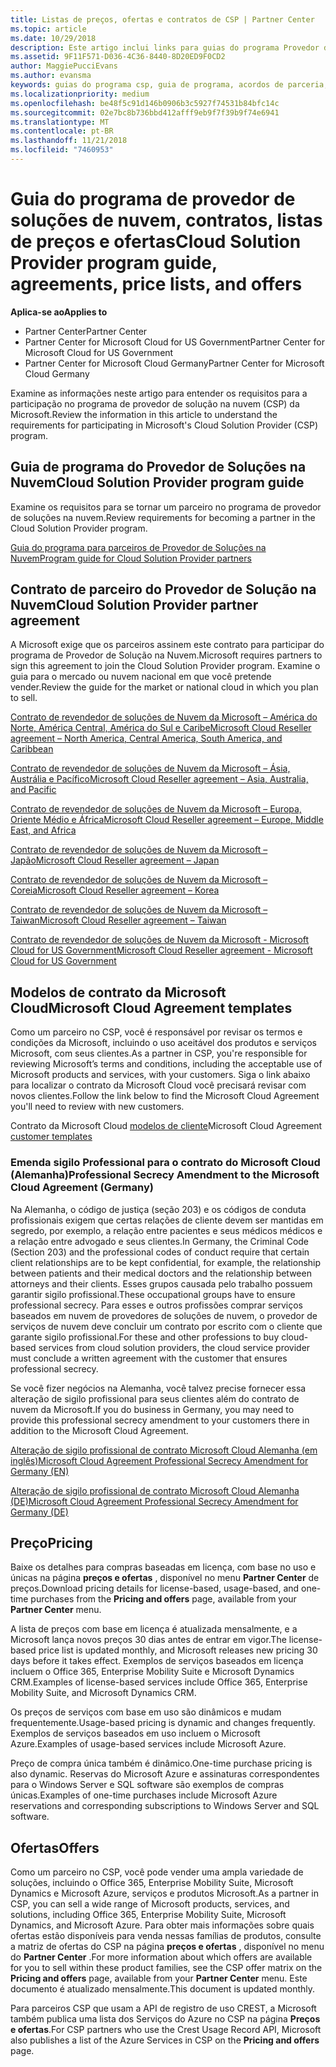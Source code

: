 ```yaml
---
title: Listas de preços, ofertas e contratos de CSP | Partner Center
ms.topic: article
ms.date: 10/29/2018
description: Este artigo inclui links para guias do programa Provedor de Soluções na Nuvem, contratos de parceiro, contratos do cliente, listas de preços e ofertas.
ms.assetid: 9F11F571-D036-4C36-8440-8D20ED9F0CD2
author: MaggiePucciEvans
ms.author: evansma
keywords: guias do programa csp, guia de programa, acordos de parceria, contrato do cliente, listas de preço, ofertas
ms.localizationpriority: medium
ms.openlocfilehash: be48f5c91d146b0906b3c5927f74531b84bfc14c
ms.sourcegitcommit: 02e7bc8b736bbd412afff9eb9f7f39b9f74e6941
ms.translationtype: MT
ms.contentlocale: pt-BR
ms.lasthandoff: 11/21/2018
ms.locfileid: "7460953"
---
```

# <a name="cloud-solution-provider-program-guide-agreements-price-lists-and-offers"></a><span data-ttu-id="399de-104">Guia do programa de provedor de soluções de nuvem, contratos, listas de preços e ofertas</span><span class="sxs-lookup"><span data-stu-id="399de-104">Cloud Solution Provider program guide, agreements, price lists, and offers</span></span>

**<span data-ttu-id="399de-105">Aplica-se ao</span><span class="sxs-lookup"><span data-stu-id="399de-105">Applies to</span></span>**

-  <span data-ttu-id="399de-106">Partner Center</span><span class="sxs-lookup"><span data-stu-id="399de-106">Partner Center</span></span>
-  <span data-ttu-id="399de-107">Partner Center for Microsoft Cloud for US Government</span><span class="sxs-lookup"><span data-stu-id="399de-107">Partner Center for Microsoft Cloud for US Government</span></span>
-  <span data-ttu-id="399de-108">Partner Center for Microsoft Cloud Germany</span><span class="sxs-lookup"><span data-stu-id="399de-108">Partner Center for Microsoft Cloud Germany</span></span>


<span data-ttu-id="399de-109">Examine as informações neste artigo para entender os requisitos para a participação no programa de provedor de solução na nuvem (CSP) da Microsoft.</span><span class="sxs-lookup"><span data-stu-id="399de-109">Review the information in this article to understand the requirements for participating in Microsoft's Cloud Solution Provider (CSP) program.</span></span> 

## <a name="cloud-solution-provider-program-guide"></a><span data-ttu-id="399de-110">Guia de programa do Provedor de Soluções na Nuvem</span><span class="sxs-lookup"><span data-stu-id="399de-110">Cloud Solution Provider program guide</span></span>


<span data-ttu-id="399de-111">Examine os requisitos para se tornar um parceiro no programa de provedor de soluções na nuvem.</span><span class="sxs-lookup"><span data-stu-id="399de-111">Review requirements for becoming a partner in the Cloud Solution Provider program.</span></span>

[<span data-ttu-id="399de-112">Guia do programa para parceiros de Provedor de Soluções na Nuvem</span><span class="sxs-lookup"><span data-stu-id="399de-112">Program guide for Cloud Solution Provider partners</span></span>](http://go.microsoft.com/fwlink/p/?LinkId=617100)

## <a name="cloud-solution-provider-partner-agreement"></a><span data-ttu-id="399de-113">Contrato de parceiro do Provedor de Solução na Nuvem</span><span class="sxs-lookup"><span data-stu-id="399de-113">Cloud Solution Provider partner agreement</span></span>

<span data-ttu-id="399de-114">A Microsoft exige que os parceiros assinem este contrato para participar do programa de Provedor de Solução na Nuvem.</span><span class="sxs-lookup"><span data-stu-id="399de-114">Microsoft requires partners to sign this agreement to join the Cloud Solution Provider program.</span></span> <span data-ttu-id="399de-115">Examine o guia para o mercado ou nuvem nacional em que você pretende vender.</span><span class="sxs-lookup"><span data-stu-id="399de-115">Review the guide for the market or national cloud in which you plan to sell.</span></span>

[<span data-ttu-id="399de-116">Contrato de revendedor de soluções de Nuvem da Microsoft – América do Norte, América Central, América do Sul e Caribe</span><span class="sxs-lookup"><span data-stu-id="399de-116">Microsoft Cloud Reseller agreement – North America, Central America, South America, and Caribbean</span></span>](http://download.microsoft.com/download/2/C/8/2C8CAC17-FCE7-4F51-9556-4D77C7022DF5/MCRA2018_AOC_ENG_Sep2018_CR.pdf)

[<span data-ttu-id="399de-117">Contrato de revendedor de soluções de Nuvem da Microsoft – Ásia, Austrália e Pacífico</span><span class="sxs-lookup"><span data-stu-id="399de-117">Microsoft Cloud Reseller agreement – Asia, Australia, and Pacific</span></span>](http://download.microsoft.com/download/2/C/8/2C8CAC17-FCE7-4F51-9556-4D77C7022DF5/MCRA2018_APOC_ENG_Sep2018_CR.pdf)

[<span data-ttu-id="399de-118">Contrato de revendedor de soluções de Nuvem da Microsoft – Europa, Oriente Médio e África</span><span class="sxs-lookup"><span data-stu-id="399de-118">Microsoft Cloud Reseller agreement – Europe, Middle East, and Africa</span></span>](http://download.microsoft.com/download/2/C/8/2C8CAC17-FCE7-4F51-9556-4D77C7022DF5/MCRA2018_EOC_ENG_Sep2018_CR.pdf)

[<span data-ttu-id="399de-119">Contrato de revendedor de soluções de Nuvem da Microsoft – Japão</span><span class="sxs-lookup"><span data-stu-id="399de-119">Microsoft Cloud Reseller agreement – Japan</span></span>](http://download.microsoft.com/download/2/C/8/2C8CAC17-FCE7-4F51-9556-4D77C7022DF5/MCRA2018_JPN_ENG_Sep2018_CR.pdf)

[<span data-ttu-id="399de-120">Contrato de revendedor de soluções de Nuvem da Microsoft – Coreia</span><span class="sxs-lookup"><span data-stu-id="399de-120">Microsoft Cloud Reseller agreement – Korea</span></span>](http://download.microsoft.com/download/2/C/8/2C8CAC17-FCE7-4F51-9556-4D77C7022DF5/MCRA2018_KOR_ENG_Sep2018_CR.pdf)

[<span data-ttu-id="399de-121">Contrato de revendedor de soluções de Nuvem da Microsoft – Taiwan</span><span class="sxs-lookup"><span data-stu-id="399de-121">Microsoft Cloud Reseller agreement – Taiwan</span></span>](http://download.microsoft.com/download/2/C/8/2C8CAC17-FCE7-4F51-9556-4D77C7022DF5/MCRA2018_TAI_ENG_Sep2018_CR.pdf)

[<span data-ttu-id="399de-122">Contrato de revendedor de soluções de Nuvem da Microsoft - Microsoft Cloud for US Government</span><span class="sxs-lookup"><span data-stu-id="399de-122">Microsoft Cloud Reseller agreement - Microsoft Cloud for US Government</span></span>](http://download.microsoft.com/download/2/C/8/2C8CAC17-FCE7-4F51-9556-4D77C7022DF5/MCRA2018_AOC_USGCC_ENG_Sep2018_CR.pdf)


## <a name="microsoft-cloud-agreement-templates"></a><span data-ttu-id="399de-123">Modelos de contrato da Microsoft Cloud</span><span class="sxs-lookup"><span data-stu-id="399de-123">Microsoft Cloud Agreement templates</span></span>

<span data-ttu-id="399de-124">Como um parceiro no CSP, você é responsável por revisar os termos e condições da Microsoft, incluindo o uso aceitável dos produtos e serviços Microsoft, com seus clientes.</span><span class="sxs-lookup"><span data-stu-id="399de-124">As a partner in CSP, you're responsible for reviewing Microsoft’s terms and conditions, including the acceptable use of Microsoft products and services, with your customers.</span></span> <span data-ttu-id="399de-125">Siga o link abaixo para localizar o contrato da Microsoft Cloud você precisará revisar com novos clientes.</span><span class="sxs-lookup"><span data-stu-id="399de-125">Follow the link below to find the Microsoft Cloud Agreement you'll need to review with new customers.</span></span> 

<span data-ttu-id="399de-126">Contrato da Microsoft Cloud [modelos de cliente](agreements.md)</span><span class="sxs-lookup"><span data-stu-id="399de-126">Microsoft Cloud Agreement [customer templates](agreements.md)</span></span>

### <a name="professional-secrecy-amendment-to-the-microsoft-cloud-agreement-germany"></a><span data-ttu-id="399de-127">Emenda sigilo Professional para o contrato do Microsoft Cloud (Alemanha)</span><span class="sxs-lookup"><span data-stu-id="399de-127">Professional Secrecy Amendment to the Microsoft Cloud Agreement (Germany)</span></span>

<span data-ttu-id="399de-128">Na Alemanha, o código de justiça (seção 203) e os códigos de conduta profissionais exigem que certas relações de cliente devem ser mantidas em segredo, por exemplo, a relação entre pacientes e seus médicos médicos e a relação entre advogado e seus clientes.</span><span class="sxs-lookup"><span data-stu-id="399de-128">In Germany, the Criminal Code (Section 203) and the professional codes of conduct require that certain client relationships are to be kept confidential, for example, the relationship between patients and their medical doctors and the relationship between attorneys and their clients.</span></span> <span data-ttu-id="399de-129">Esses grupos causada pelo trabalho possuem garantir sigilo profissional.</span><span class="sxs-lookup"><span data-stu-id="399de-129">These occupational groups have to ensure professional secrecy.</span></span> <span data-ttu-id="399de-130">Para esses e outros profissões comprar serviços baseados em nuvem de provedores de soluções de nuvem, o provedor de serviços de nuvem deve concluir um contrato por escrito com o cliente que garante sigilo profissional.</span><span class="sxs-lookup"><span data-stu-id="399de-130">For these and other professions to buy cloud-based services from cloud solution providers, the cloud service provider must conclude a written agreement with the customer that ensures professional secrecy.</span></span> 

<span data-ttu-id="399de-131">Se você fizer negócios na Alemanha, você talvez precise fornecer essa alteração de sigilo profissional para seus clientes além do contrato de nuvem da Microsoft.</span><span class="sxs-lookup"><span data-stu-id="399de-131">If you do business in Germany, you may need to provide this professional secrecy amendment to your customers there in addition to the Microsoft Cloud Agreement.</span></span>

[<span data-ttu-id="399de-132">Alteração de sigilo profissional de contrato Microsoft Cloud Alemanha (em inglês)</span><span class="sxs-lookup"><span data-stu-id="399de-132">Microsoft Cloud Agreement Professional Secrecy Amendment for Germany (EN)</span></span>](https://go.microsoft.com/fwlink/?linkid=2030827&clcid=0x409)

[<span data-ttu-id="399de-133">Alteração de sigilo profissional de contrato Microsoft Cloud Alemanha (DE)</span><span class="sxs-lookup"><span data-stu-id="399de-133">Microsoft Cloud Agreement Professional Secrecy Amendment for Germany (DE)</span></span>](https://go.microsoft.com/fwlink/?linkid=2030827&clcid=0x407)


## <a name="pricing"></a><span data-ttu-id="399de-134">Preço</span><span class="sxs-lookup"><span data-stu-id="399de-134">Pricing</span></span>


<span data-ttu-id="399de-135">Baixe os detalhes para compras baseadas em licença, com base no uso e únicas na página **preços e ofertas** , disponível no menu **Partner Center** de preços.</span><span class="sxs-lookup"><span data-stu-id="399de-135">Download pricing details for license-based, usage-based, and one-time purchases from the **Pricing and offers** page, available from your **Partner Center** menu.</span></span> 

<span data-ttu-id="399de-136">A lista de preços com base em licença é atualizada mensalmente, e a Microsoft lança novos preços 30 dias antes de entrar em vigor.</span><span class="sxs-lookup"><span data-stu-id="399de-136">The license-based price list is updated monthly, and Microsoft releases new pricing 30 days before it takes effect.</span></span> <span data-ttu-id="399de-137">Exemplos de serviços baseados em licença incluem o Office 365, Enterprise Mobility Suite e Microsoft Dynamics CRM.</span><span class="sxs-lookup"><span data-stu-id="399de-137">Examples of license-based services include Office 365, Enterprise Mobility Suite, and Microsoft Dynamics CRM.</span></span> 

<span data-ttu-id="399de-138">Os preços de serviços com base em uso são dinâmicos e mudam frequentemente.</span><span class="sxs-lookup"><span data-stu-id="399de-138">Usage-based pricing is dynamic and changes frequently.</span></span> <span data-ttu-id="399de-139">Exemplos de serviços baseados em uso incluem o Microsoft Azure.</span><span class="sxs-lookup"><span data-stu-id="399de-139">Examples of usage-based services include Microsoft Azure.</span></span>

<span data-ttu-id="399de-140">Preço de compra única também é dinâmico.</span><span class="sxs-lookup"><span data-stu-id="399de-140">One-time purchase pricing is also dynamic.</span></span> <span data-ttu-id="399de-141">Reservas do Microsoft Azure e assinaturas correspondentes para o Windows Server e SQL software são exemplos de compras únicas.</span><span class="sxs-lookup"><span data-stu-id="399de-141">Examples of one-time purchases include Microsoft Azure reservations and corresponding subscriptions to Windows Server and SQL software.</span></span> 


## <a name="offers"></a><span data-ttu-id="399de-142">Ofertas</span><span class="sxs-lookup"><span data-stu-id="399de-142">Offers</span></span>


<span data-ttu-id="399de-143">Como um parceiro no CSP, você pode vender uma ampla variedade de soluções, incluindo o Office 365, Enterprise Mobility Suite, Microsoft Dynamics e Microsoft Azure, serviços e produtos Microsoft.</span><span class="sxs-lookup"><span data-stu-id="399de-143">As a partner in CSP, you can sell a wide range of Microsoft products, services, and solutions, including Office 365, Enterprise Mobility Suite, Microsoft Dynamics, and Microsoft Azure.</span></span> <span data-ttu-id="399de-144">Para obter mais informações sobre quais ofertas estão disponíveis para venda nessas famílias de produtos, consulte a matriz de ofertas do CSP na página **preços e ofertas** , disponível no menu do **Partner Center** .</span><span class="sxs-lookup"><span data-stu-id="399de-144">For more information about which offers are available for you to sell within these product families, see the CSP offer matrix on the **Pricing and offers** page, available from your **Partner Center** menu.</span></span> <span data-ttu-id="399de-145">Este documento é atualizado mensalmente.</span><span class="sxs-lookup"><span data-stu-id="399de-145">This document is updated monthly.</span></span>

<span data-ttu-id="399de-146">Para parceiros CSP que usam a API de registro de uso CREST, a Microsoft também publica uma lista dos Serviços do Azure no CSP na página **Preços e ofertas**.</span><span class="sxs-lookup"><span data-stu-id="399de-146">For CSP partners who use the Crest Usage Record API, Microsoft also publishes a list of the Azure Services in CSP on the **Pricing and offers** page.</span></span>


